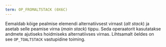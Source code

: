 ```yaml
---
term: OP_FROMALTSTACK (0X6C)
---
```


Eemaldab kõige pealmise elemendi alternatiivsest virnast (*alt stack*) ja asetab selle peamise virna (*main stack*) tippu. Seda operaatorit kasutatakse andmete ajutiseks hoidmiseks alternatiivses virnas. Lihtsamalt öeldes on see `OP_TOALTSTACK` vastupidine toiming.